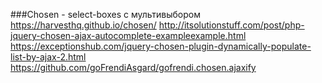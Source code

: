 ###Chosen - select-boxes с мультивыбором
https://harvesthq.github.io/chosen/
http://itsolutionstuff.com/post/php-jquery-chosen-ajax-autocomplete-exampleexample.html
https://exceptionshub.com/jquery-chosen-plugin-dynamically-populate-list-by-ajax-2.html
https://github.com/goFrendiAsgard/gofrendi.chosen.ajaxify
